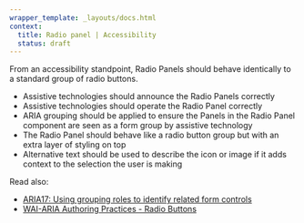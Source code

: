 ```yaml
---
wrapper_template: _layouts/docs.html
context:
  title: Radio panel | Accessibility
  status: draft
---
```

From an accessibility standpoint, Radio Panels should behave identically to a standard group of radio buttons.

* Assistive technologies should announce the Radio Panels correctly
* Assistive technologies should operate the Radio Panel correctly
* ARIA grouping should be applied to ensure the Panels in the Radio Panel component are seen as a form group by assistive technology
* The Radio Panel should behave like a radio button group but with an extra layer of styling on top
* Alternative text should be used to describe the icon or image if it adds context to the selection the user is making

Read also:

* [ARIA17: Using grouping roles to identify related form controls](http://www.w3.org/TR/WCAG20-TECHS/ARIA17.html)
* [WAI-ARIA Authoring Practices - Radio Buttons](https://www.w3.org/TR/wai-aria-practices-1.1/#radiobutton)
